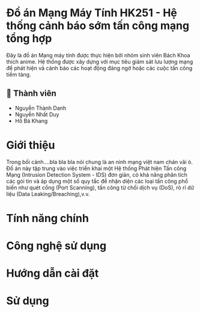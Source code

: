 # Đồ án Mạng Máy Tính HK251 - Hệ thống cảnh báo sớm tấn công mạng tổng hợp
Đây là đồ án Mạng máy tính được thực hiện bởi nhóm sinh viên Bách Khoa thích anime. Hệ thống được xây dựng với mục tiêu giám sát lưu lượng mạng để phát hiện và cảnh báo các hoạt động đáng ngờ hoặc các cuộc tấn công tiềm tàng.
## 👥 Thành viên 
- Nguyễn Thành Danh
- Nguyễn Nhất Duy
- Hồ Bá Khang

# Giới thiệu
Trong bối cảnh....bla bla bla nói chung là an ninh mạng việt nam chán vãi ò. Đồ án này tập trung vào việc triển khai một Hệ thống Phát hiện Tấn công Mạng (Intrusion Detection System - IDS) đơn giản, có khả năng phân tích các gói tin và áp dụng một số quy tắc để nhận diện các loại tấn công phổ biến như quét cổng (Port Scanning), tấn công từ chối dịch vụ (DoS), rò rỉ dữ liệu (Data Leaking/Breaching),v.v.

# Tính năng chính

# Công nghệ sử dụng

# Hướng dẫn cài đặt

# Sử dụng
